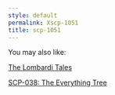 ```yaml
---
style: default
permalink: Xscp-1051
title: scp-1051
---
```

You may also like:

[The Lombardi Tales](http://scp-wiki.net/the-lombardi-tales)

[SCP-038: The Everything Tree](http://scp-wiki.net/scp-038)
